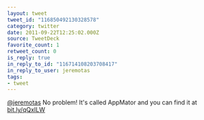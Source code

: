```yaml
---
layout: tweet
tweet_id: "116850492130328578"
category: twitter
date: 2011-09-22T12:25:02.000Z
source: TweetDeck
favorite_count: 1
retweet_count: 0
is_reply: true
in_reply_to_id: "116714108203708417"
in_reply_to_user: jeremotas
tags:
- tweet
---
```


[@jeremotas](https://twitter.com/@jeremotas) No problem! It's called AppMator and you can find it at [bit.ly/qQxILW](http://bit.ly/qQxILW)
